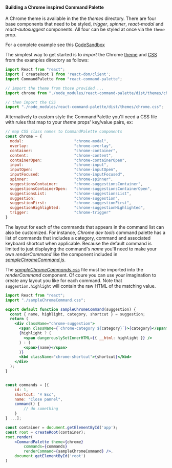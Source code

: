 #### Building a Chrome inspired Command Palette

A Chrome theme is available in the the _themes_ directory. There are four base components that need to be styled, _trigger_, _spinner_,  _react-modal_ and _react-autosuggest_ components. All four can be styled at once via the `theme` prop.

For a complete example see this [CodeSandbox](https://codesandbox.io/s/gfx7l)

The simplest way to get started is to _import_ the Chrome [theme](../themes/chrome-theme.js) and [CSS](../themes/chrome.css) from the examples directory as follows:

```js
import React from "react";
import { createRoot } from 'react-dom/client';
import CommandPalette from "react-command-palette";

// import the theme from those provided ...
import chrome from "./node_modules/react-command-palette/dist/themes/chrome-theme";

// then import the CSS
import "./node_modules/react-command-palette/dist/themes/chrome.css";
```

Alternatively to custom style the CommandPalette you'll need a CSS file with rules that map to your _theme_ props' key/value pairs, ex:

```js
// map CSS class names to CommandPalette components
const chrome = {
  modal:                      "chrome-modal",
  overlay:                    "chrome-overlay",
  container:                  "chrome-container",
  content:                    "chrome-content",
  containerOpen:              "chrome-containerOpen",
  input:                      "chrome-input",
  inputOpen:                  "chrome-inputOpen",
  inputFocused:               "chrome-inputFocused",
  spinner:                    "chrome-spinner",
  suggestionsContainer:       "chrome-suggestionsContainer",
  suggestionsContainerOpen:   "chrome-suggestionsContainerOpen",
  suggestionsList:            "chrome-suggestionsList",
  suggestion:                 "chrome-suggestion",
  suggestionFirst:            "chrome-suggestionFirst",
  suggestionHighlighted:      "chrome-suggestionHighlighted",
  trigger:                    "chrome-trigger"
}
```

The layout for each of the commands that appears in the command list can also be customized. For instance, _Chrome dev tools_ command palette has a list of commands that  includes a category, command and associated keyboard shortcut when applicable. Because the default command is limited to just displaying the command's _name_ you'll need to make your own _renderCommand_ like the component included in [_sampleChromeCommand.js_](../examples/sampleChromeCommand.js). 

The [_sampleChromeCommands.css_](../examples/sampleChromeCommand.css) file must be imported into the _renderCommand_ component. Of coure you can use your imagination to create any layout you like for each command. Note that `suggestion.highlight` will contain the raw HTML of the matching value.

```jsx
import React from "react";
import "./sampleChromeCommand.css";

export default function sampleChromeCommand(suggestion) {
  const { name, highlight, category, shortcut } = suggestion;
  return (
    <div className="chrome-suggestion">
      <span className={`chrome-category ${category}`}>{category}</span>
      {highlight ? (
        <span dangerouslySetInnerHTML={{ __html: highlight }} />
      ) : (
        <span>{name}</span>
      )}
      <kbd className="chrome-shortcut">{shortcut}</kbd>
    </div>
  );
}


const commands = [{
    id: 1,
    shortcut: '⌘ Esc',
    name: "Close pannel",
    command() {
        // do something
    }
} ...];

const container = document.getElementById('app');
const root = createRoot(container);
root.render(
    <CommandPalette theme={chrome} 
        commands={commands} 
        renderCommand={sampleChromeCommand} />, 
    document.getElementById('root')
)
```

